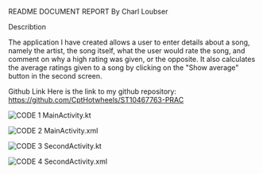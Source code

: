 README DOCUMENT REPORT
By Charl Loubser

Describtion

The application I have created allows a user to enter details about a song, namely the artist, the song itself, what the user would rate the song, and comment on why a high rating was given, or the opposite. It also calculates the average ratings given to a song by clicking on the "Show average" button in the second screen.

Github Link
Here is the link to my github repository: https://github.com/CptHotwheels/ST10467763-PRAC

![CODE 1](https://github.com/user-attachments/assets/9b15f861-d344-4084-9359-c437fe9d830b)
MainActivity.kt

![CODE 2](https://github.com/user-attachments/assets/dd2c67a2-51ac-4933-9d8b-13dd598b8ffa)
MainActivity.xml

![CODE 3](https://github.com/user-attachments/assets/702cd7b2-cefe-4d6f-ae7b-54fdab2160fb)
SecondActivity.kt

![CODE 4](https://github.com/user-attachments/assets/4411fbdd-10e7-4d17-bda0-7183bff075e4)
SecondActivity.xml

